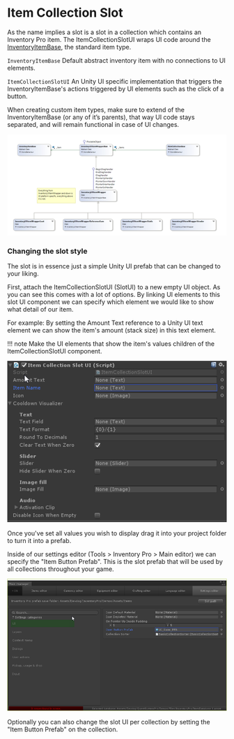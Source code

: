 # Item Collection Slot

As the name implies a slot is a slot in a collection which contains an Inventory Pro item. The ItemCollectionSlotUI wraps UI code around the [InventoryItemBase](http://devdog.nl/documentation/creating-a-custom-item-type/), the standard item type.

`InventoryItemBase` Default abstract inventory item with no connections to UI elements.

`ItemCollectionSlotUI` An Unity UI specific implementation that triggers the InventoryItemBase's actions triggered by UI elements such as the click of a button.

When creating custom item types, make sure to extend of the InventoryItemBase (or any of it’s parents), that way UI code stays separated, and will remain functional in case of UI changes.

![](Assets/ItemCollectionChart.png)

### Changing the slot style

The slot is in essence just a simple Unity UI prefab that can be changed to your liking.

First, attach the ItemCollectionSlotUI (SlotUI) to a new empty UI object. As you can see this comes with a lot of options. By linking UI elements to this slot UI component we can specify which element we would like to show what detail of our item.

For example: By setting the Amount Text reference to a Unity UI text element we can show the item's amount (stack size) in this text element.

!!! note
	Make the UI elements that show the item's values children of the ItemCollectionSlotUI component.

![](Assets/ItemCollectionSlotUI.png)

Once you've set all values you wish to display drag it into your project folder to turn it into a prefab.

Inside of our settings editor (Tools > Inventory Pro > Main editor) we can specify the "Item Button Prefab". This is the slot prefab that will be used by all collections throughout your game.

![](Assets/SettingsEditor.png)

Optionally you can also change the slot UI per collection by setting the "Item Button Prefab" on the collection.